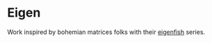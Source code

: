 # Eigen

Work inspired by bohemian matrices folks with their [eigenfish](http://www.bohemianmatrices.com/gallery/Eigenfish_5/) series.